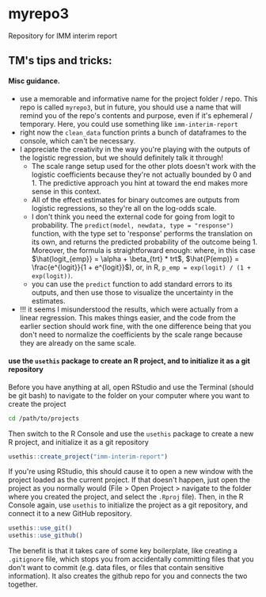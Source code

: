 # myrepo3
Repository for IMM interim report


## TM's tips and tricks: 

#### Misc guidance. 

- use a memorable and informative name for the project folder / repo. This repo is called `myrepo3`, but in future, you should use a name that will remind you of the repo's contents and purpose, even if it's ephemeral / temporary. Here, you could use something like `imm-interim-report`
- right now the `clean_data` function prints a bunch of dataframes to the console, which can't be necessary. 
- I appreciate the creativity in the way you're playing with the outputs of the logistic regression, but we should definitely talk it through!
  + The scale range setup used for the other plots doesn't work with the logistic coefficients because they're not actually bounded by 0 and 1. The predictive approach you hint at toward the end makes more sense in this context. 
  + All of the effect estimates for binary outcomes are outputs from logistic regressions, so they're all on the log-odds scale. 
  + I don't think you need the external code for going from logit to probability. The `predict(model, newdata, type = "response")` function, with the type set to 'response' performs the translation on its own, and returns the predicted probability of the outcome being 1. Moreover, the formula is straightforward enough: where, in this case $\hat{logit_{emp}} = \alpha + \beta_{trt} * trt$,  $\hat{P(emp)} = \frac{e^{logit}}{1 + e^{logit}}$), or, in R, `p_emp = exp(logit) / (1 + exp(logit))`. 
  + you can use the `predict` function to add standard errors to its outputs, and then use those to visualize the uncertainty in the estimates. 
- !!! it seems I misunderstood the results, which were actually from a linear regression. This makes things easier, and the code from the earlier section should work fine, with the one difference being that you don't need to normalize the coefficients by the scale range because they are already on the same scale.  

#### use the `usethis` package to create an R project, and to initialize it as a git repository

Before you have anything at all, open RStudio and use the Terminal (should be git bash) to navigate to the folder on your computer where you want to create the project
```bash
cd /path/to/projects
```

Then switch to the R Console and use the `usethis` package to create a new R project, and initialize it as a git repository
```r
usethis::create_project("imm-interim-report")
```

If you're using RStudio, this should cause it to open a new window with the project loaded as the current project. 
If that doesn't happen, just open the project as you normally would (File > Open Project > navigate to the folder where you created the project, and select the `.Rproj` file). 
Then, in the R Console again, use `usethis` to initialize the project as a git repository, and connect it to a new GitHub repository. 

```r
usethis::use_git()
usethis::use_github()
```

The benefit is that it takes care of some key boilerplate, like creating a `.gitignore` file, which stops you from accidentally committing files that you don't want to commit (e.g. data files, or files that contain sensitive information).
It also creates the github repo for you and connects the two together. 


